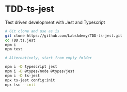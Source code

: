 # TDD-ts-jest

Test driven development with Jest and Typescript

```bash
# Git clone and use as is
git clone https://github.com/LabsAdemy/TDD-ts-jest.git
cd TDD.ts.jest
npm i
npm test

# Alternatively, start from empty folder

npm i -D typescript jest
npm i -D @types/node @types/jest
npm i -D ts-jest
npx ts-jest config:init
npx tsc --init
```
